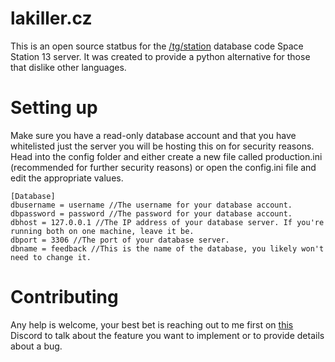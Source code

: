 # lakiller.cz
This is an open source statbus for the [/tg/station](https://github.com/tgstation/tgstation/) database code Space Station 13 server. It was created to provide a python alternative for those that dislike other languages.

# Setting up
Make sure you have a read-only database account and that you have whitelisted just the server you will be hosting this on for security reasons. Head into the config folder and either create a new file called production.ini (recommended for further security reasons) or open the config.ini file and edit the appropriate values.

```
[Database]
dbusername = username //The username for your database account.
dbpassword = password //The password for your database account.
dbhost = 127.0.0.1 //The IP address of your database server. If you're running both on one machine, leave it be.
dbport = 3306 //The port of your database server.
dbname = feedback //This is the name of the database, you likely won't need to change it.
```

# Contributing
Any help is welcome, your best bet is reaching out to me first on [this](https://discord.gg/2dFpfNE) Discord to talk about the feature you want to implement or to provide details about a bug.